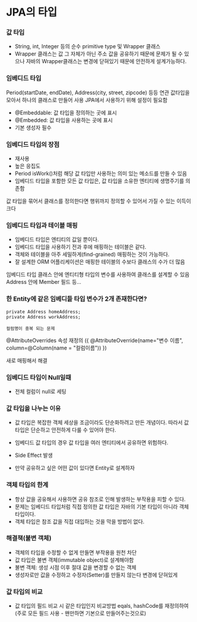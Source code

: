 # JPA의 타입

### 값 타입

- String, int, Integer 등의 순수 primitive type 및 Wrapper 클래스
- Wrapper 클래스는 값 그 자체가 아닌 주소 값을 공유하기 때문에 문제가 될 수 있으나
  자바의 Wrapper클래스는 변경에 닫혀있기 때문에 안전하게 설계가능하다.

### 임베디드 타입

Period(startDate, endDate), Address(city, street, zipcode) 등등 연관 값타입을
모아서 하나의 클래스로 만들어 사용
JPA에서 사용하기 위해 설정이 필요함

- @Embeddable: 값 타입을 정의하는 곳에 표시
- @Embedded: 값 타입을 사용하는 곳에 표시
- 기본 생성자 필수

### 임베디드 타입의 장점

- 재사용
- 높은 응집도
- Period isWork()처럼 해당 값 타입만 사용하는 의미 있는 메소드를 만들 수 있음
- 임베디드 타입을 포함한 모든 값 타입은, 값 타입을 소유한 엔티티에 생명주기를 의존함

값 타입을 묶어서 클래스를 정의한다면 행위까지 정의할 수 있어서 가질 수 있는 이득이 크다

### 임베디드 타입과 테이블 매핑

- 임베디드 타입은 엔티티의 값일 뿐이다.
- 임베디드 타입을 사용하기 전과 후에 매핑하는 테이블은 같다.
- 객체와 테이블을 아주 세밀하게(find-grained) 매핑하는 것이 가능하다.
- 잘 설계한 ORM 어플리케이션은 매핑한 테이블의 수보다 클래스의 수가 더 많음

임베디드 타입 클래스 안에 엔티티형 타입의 변수를 사용하여 클래스를 설계할 수 있음
Address 안에 Member 필드 등...

### 한 Entity에 같은 임베디듵 타입 변수가 2개 존재한다면?

```
private Address homeAddress;
private Address workAddress;

컬럼명이 중복 되는 문제
```

@AttributeOverrides 속성 재정의
({
@AttributeOverride(name="변수 이름", column=@Column(name = "컬럼이름"))
})

새로 매핑해서 해결

### 임베디드 타입이 Null일때

- 전체 컬럼이 null로 세팅

### 값 타입을 나누는 이유

- 값 타입은 복잡한 객체 세상을 조금이라도 단순화하려고 만든 개념이다. 따라서 값 타입은 단순하고 안전하게 다룰 수 있어야 한다.

- 임베디드 값 타입의 경우 값 타입을 여러 엔티티에서 공유하면 위험하다.

- Side Effect 발생

- 만약 공유하고 싶은 어떤 값이 있다면 Entity로 설계하자

### 객체 타입의 한계

- 항상 값을 공유해서 사용하면 공유 참조로 인해 발생하는 부작용을 피할 수 있다.
- 문제는 임베디드 타입처럼 직접 정의한 값 타입은 자바의 기본 타입이 아니라 객체 타입이다.
- 객체 타입은 참조 값을 직접 대입하는 것을 막을 방법이 없다.

### 해결책(불변 객체)

- 객체의 타입을 수정할 수 없게 만들면 부작용을 원천 차단
- 값 타입은 불변 객체(immutable object)로 설계해야함
- 불변 객체: 생성 시점 이후 절대 값을 변경할 수 없는 객체
- 생성자로만 값을 수정하고 수정자(Setter)를 만들지 않는다
  변경에 닫혀있게

### 값 타입의 비교

- 값 타입의 필드 비교 시 같은 타입인지 비교방법
  eqals, hashCode를 재정의하여(주로 모든 필드 사용 - 왠만하면 기본으로 만들어주는것으로)
